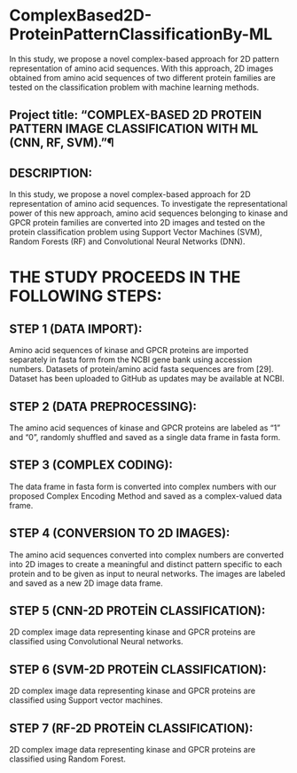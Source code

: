 # ComplexBased2D-ProteinPatternClassificationBy-ML
In this study, we propose a novel complex-based approach for 2D pattern representation of amino acid sequences. With this approach, 2D images obtained from amino acid sequences of two different protein families are tested on the classification problem with machine learning methods.
## Project title: “COMPLEX-BASED 2D PROTEIN PATTERN IMAGE CLASSIFICATION WITH ML (CNN, RF, SVM).”¶
## DESCRIPTION:
In this study, we propose a novel complex-based approach for 2D representation of amino acid sequences. To investigate the representational power of this new approach, amino acid sequences belonging to kinase and GPCR protein families are converted into 2D images and tested on the protein classification problem using Support Vector Machines (SVM), Random Forests (RF) and Convolutional Neural Networks (DNN).
# THE STUDY PROCEEDS IN THE FOLLOWING STEPS:
## STEP 1 (DATA IMPORT):
Amino acid sequences of kinase and GPCR proteins are imported separately in fasta form from the NCBI gene bank using accession numbers.
Datasets of protein/amino acid fasta sequences are from [29]. Dataset has been uploaded to GitHub as updates may be available at NCBI.
## STEP 2 (DATA PREPROCESSING):
The amino acid sequences of kinase and GPCR proteins are labeled as “1” and “0”, randomly shuffled and saved as a single data frame in fasta form.
## STEP 3 (COMPLEX CODING):
The data frame in fasta form is converted into complex numbers with our proposed Complex Encoding Method and saved as a complex-valued data frame.
## STEP 4 (CONVERSION TO 2D IMAGES):
The amino acid sequences converted into complex numbers are converted into 2D images to create a meaningful and distinct pattern specific to each protein and to be given as input to neural networks. The images are labeled and saved as a new 2D image data frame.
## STEP 5 (CNN-2D PROTEİN CLASSIFICATION):
2D complex image data representing kinase and GPCR proteins are classified using Convolutional Neural networks.
## STEP 6 (SVM-2D PROTEİN CLASSIFICATION):
2D complex image data representing kinase and GPCR proteins are classified using Support vector machines.
## STEP 7 (RF-2D PROTEİN CLASSIFICATION):
2D complex image data representing kinase and GPCR proteins are classified using Random Forest.
